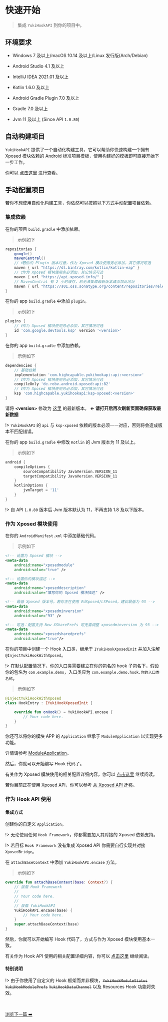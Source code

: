 # 快速开始

> 集成 `YukiHookAPI` 到你的项目中。

## 环境要求

- Windows 7 及以上/macOS 10.14 及以上/Linux 发行版(Arch/Debian)

- Android Studio 4.1 及以上

- IntelliJ IDEA 2021.01 及以上

- Kotlin 1.6.0 及以上

- Android Gradle Plugin 7.0 及以上

- Gradle 7.0 及以上

- Jvm 11 及以上 (Since API `1.0.80`)

## 自动构建项目

`YukiHookAPI` 提供了一个自动化构建工具，它可以帮助你快速构建一个拥有 Xposed 模块依赖的 Android 标准项目模板，使用构建好的模板即可直接开始下一步工作。

你可以 [点击这里](tools/yukihookapi-projectbuilder) 进行查看。

## 手动配置项目

若你不想使用自动化构建工具，你依然可以按照以下方式手动配置项目依赖。

### 集成依赖

在你的项目 `build.gradle` 中添加依赖。

> 示例如下

```gradle
repositories {
    google()
    mavenCentral()
    // ❗若你的 Plugin 版本过低，作为 Xposed 模块使用务必添加，其它情况可选
    maven { url "https://dl.bintray.com/kotlin/kotlin-eap" }
    // ❗作为 Xposed 模块使用务必添加，其它情况可选
    maven { url "https://api.xposed.info/" }
    // MavenCentral 有 2 小时缓存，若无法集成最新版本请添加此地址
    maven { url "https://s01.oss.sonatype.org/content/repositories/releases" }
}
```

在你的 app `build.gradle` 中添加 `plugin`。

> 示例如下

```gradle
plugins {
    // ❗作为 Xposed 模块使用务必添加，其它情况可选
    id 'com.google.devtools.ksp' version '<version>'
}
```

在你的 app `build.gradle` 中添加依赖。

> 示例如下

```gradle
dependencies {
    // 基础依赖
    implementation 'com.highcapable.yukihookapi:api:<version>'
    // ❗作为 Xposed 模块使用务必添加，其它情况可选
    compileOnly 'de.robv.android.xposed:api:82'
    // ❗作为 Xposed 模块使用务必添加，其它情况可选
    ksp 'com.highcapable.yukihookapi:ksp-xposed:<version>'
}
```

请将 **&lt;version&gt;** 修改为 [这里](about/changelog) 的最新版本。 **← 请打开后再次刷新页面确保获取最新数据**

!> `YukiHookAPI` 的 `api` 与 `ksp-xposed` 依赖的版本必须一一对应，否则将会造成版本不匹配错误。

在你的 app `build.gradle` 中修改 `Kotlin` 的 Jvm 版本为 11 及以上。

> 示例如下

```gradle
android {
    compileOptions {
        sourceCompatibility JavaVersion.VERSION_11
        targetCompatibility JavaVersion.VERSION_11
    }
    kotlinOptions {
        jvmTarget = '11'
    }
}
```

!> 自 API `1.0.80` 版本后 Jvm 版本默认为 11，不再支持 1.8 及以下版本。

### 作为 Xposed 模块使用

在你的 `AndroidManifest.xml` 中添加基础代码。

> 示例如下

```xml
<!-- 设置为 Xposed 模块 -->
<meta-data
    android:name="xposedmodule"
    android:value="true" />

<!-- 设置你的模块描述 -->
<meta-data
    android:name="xposeddescription"
    android:value="填写你的 Xposed 模块描述" />

<!-- 最低 Xposed 版本号，若你正在使用 EdXposed/LSPosed，建议最低为 93 -->
<meta-data
    android:name="xposedminversion"
    android:value="93" />

<!-- 可选：配置支持 New XSharePrefs 可无需调整 xposedminversion 为 93 -->
<meta-data
    android:name="xposedsharedprefs"
    android:value="true"/>
```

在你的项目中创建一个 Hook 入口类，继承于 `IYukiHookXposedInit` 并加入注解 `@InjectYukiHookWithXposed`。

!> 在默认配置情况下，你的入口类需要建立在你的包名的 hook 子包名下，假设你的包名为 `com.example.demo`，入口类应为 `com.example.demo.hook.你的入口类名称`。

> 示例如下

```kotlin
@InjectYukiHookWithXposed
class HookEntry : IYukiHookXposedInit {

    override fun onHook() = YukiHookAPI.encase {
        // Your code here.
    }
}
```

你还可以将你的模块 APP 的 `Application` 继承于 `ModuleApplication` 以实现更多功能。

详情请参考 [ModuleApplication](api/document?id=moduleapplication-class)。

然后，你就可以开始编写 Hook 代码了。

有关作为 Xposed 模块使用的相关配置详细内容，你可以 [点击这里](config/xposed-using) 继续阅读。

若你目前正在使用 Xposed API，你可以参考 [从 Xposed API 迁移](guide/move-to-new-api)。

### 作为 Hook API 使用

#### 集成方式

创建你的自定义 `Application`。

!> 无论使用任何 `Hook Framework`，你都需要加入其对接的 Xposed 依赖支持。

!> 若目标 `Hook Framework` 没有集成 Xposed API 你需要自行实现并对接 `XposedBridge`。

在 `attachBaseContext` 中添加 `YukiHookAPI.encase` 方法。

> 示例如下

```kotlin
override fun attachBaseContext(base: Context?) {
    // 装载 Hook Framework
    //
    // Your code here.
    //
    // 装载 YukiHookAPI
    YukiHookAPI.encase(base) {
        // Your code here.
    }
    super.attachBaseContext(base)
}
```

然后，你就可以开始编写 Hook 代码了，方式与作为 Xposed 模块使用基本一致。

有关作为 Hook API 使用的相关配置详细内容，你可以 [点击这里](config/api-using) 继续阅读。

#### 特别说明

!> 由于你使用了自定义的 Hook 框架而并非模块，~~`YukiHookModuleStatus`~~ ~~`YukiHookModulePrefs`~~ ~~`YukiHookDataChannel`~~ 以及 Resources Hook 功能将失效。

<br/><br/>
[浏览下一篇 ➡️](guide/example.md)